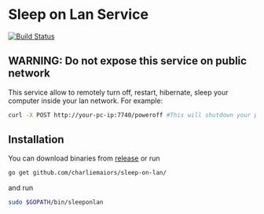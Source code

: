 # Sleep on Lan Service
[![Build Status](https://travis-ci.org/charliemaiors/sleep-on-lan.svg?branch=master)](https://travis-ci.org/charliemaiors/sleep-on-lan)
## WARNING: Do not expose this service on public network
This service allow to remotely turn off, restart, hibernate, sleep your computer inside your lan network.
For example:

```bash
curl -X POST http://your-pc-ip:7740/poweroff #This will shutdown your pc
```
## Installation

You can download binaries from [release](https://github.com/charliemaiors/sleep-on-lan/releases) or run 

```bash
go get github.com/charliemaiors/sleep-on-lan/
```

and run 
```bash
sudo $GOPATH/bin/sleeponlan
```